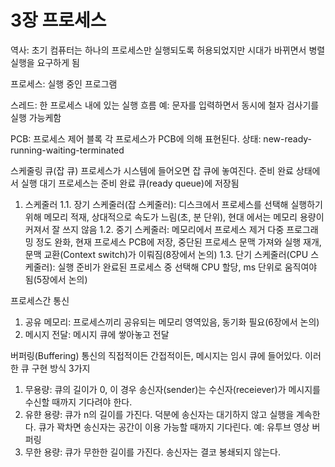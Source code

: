 # 3장 프로세스
역사: 초기 컴퓨터는 하나의 프로세스만 실행되도록 허용되었지만 시대가 바뀌면서 병렬 실행을 요구하게 됨

프로세스: 실행 중인 프로그램

스레드: 한 프로세스 내에 있는 실행 흐름
예: 문자를 입력하면서 동시에 철자 검사기를 실행 가능케함

PCB: 프로세스 제어 블록
각 프로세스가 PCB에 의해 표현된다.
상태: new-ready-running-waiting-terminated

스케줄링 큐(잡 큐)
프로세스가 시스템에 들어오면 잡 큐에 놓여진다.
준비 완료 상태에서 실행 대기 프로세스는 준비 완료 큐(ready queue)에 저장됨

1. 스케줄러
1.1. 장기 스케줄러(잡 스케줄러): 디스크에서 프로세스를 선택해 실행하기 위해 메모리 적재, 상대적으로 속도가 느림(초, 분 단위), 현대 에서는 메모리 용량이 커져서 잘 쓰지 않음
1.2. 중기 스케줄러: 메모리에서 프로세스 제거 다중 프로그래밍 정도 완화, 현재 프로세스 PCB에 저장, 중단된 프로세스 문맥 가져와 실행 재개, 문맥 교환(Context switch)가 이뤄짐(8장에서 논의)
1.3. 단기 스케줄러(CPU 스케줄러): 실행 준비가 완료된 프로세스 중 선택해 CPU 할당, ms 단위로 움직여야 됨(5장에서 논의)

프로세스간 통신
1. 공유 메모리: 프로세스끼리 공유되는 메모리 영역있음, 동기화 필요(6장에서 논의)
2. 메시지 전달: 메시지 큐에 쌓아놓고 전달

버퍼링(Buffering)
통신의 직접적이든 간접적이든, 메시지는 임시 큐에 들어있다. 이러한 큐 구현 방식 3가지
1. 무용량: 큐의 길이가 0, 이 경우 송신자(sender)는 수신자(receiever)가 메시지를 수신할 때까지 기다려야 한다.
2. 유햔 용량: 큐가 n의 길이를 가진다. 덕분에 송신자는 대기하지 않고 실행을 계속한다. 큐가 꽉차면 송신자는 공간이 이용 가능할 때까지 기다린다. 예: 유투브 영상 버퍼링
3. 무한 용량: 큐가 무한한 길이를 가진다. 송신자는 결코 봉쇄되지 않는다.